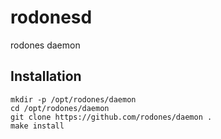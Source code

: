 # rodonesd

rodones daemon


## Installation 

    mkdir -p /opt/rodones/daemon
    cd /opt/rodones/daemon
    git clone https://github.com/rodones/daemon .
    make install